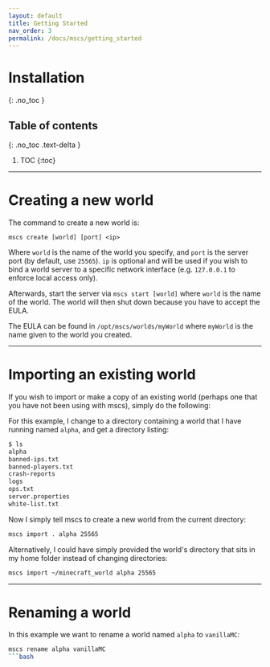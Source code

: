 ```yaml
---
layout: default
title: Getting Started
nav_order: 3
permalink: /docs/mscs/getting_started
---
```


# Installation
{: .no_toc }

## Table of contents
{: .no_toc .text-delta }

1. TOC
{:toc}

---

# Creating a new world
The command to create a new world is:

    mscs create [world] [port] <ip>

Where `world` is the name of the world you specify,
and `port` is the server port (by default, use `25565`).
`ip` is optional and will be used if you wish to bind a world server to a
specific network interface (e.g. `127.0.0.1` to enforce local access only).

Afterwards, start the server via `mscs start [world]` where `world` is the
name of the world. The world will then shut down because you have to accept
the EULA.

The EULA can be found in `/opt/mscs/worlds/myWorld` where `myWorld`
is the name given to the world you created.

---

# Importing an existing world

If you wish to import or make a copy of an existing world (perhaps one that
you have not been using with mscs), simply do the following:

For this example, I change to a directory containing a world that I have
running named `alpha`, and get a directory listing:
```bash
$ ls
alpha
banned-ips.txt
banned-players.txt
crash-reports
logs
ops.txt
server.properties
white-list.txt
```
Now I simply tell mscs to create a new world from the current directory:

```bash
mscs import . alpha 25565
```

Alternatively, I could have simply provided the world's directory that sits in
my home folder instead of changing directories:

```bash
mscs import ~/minecraft_world alpha 25565
```

---

# Renaming a world
In this example we want to rename a world named `alpha` to `vanillaMC`:

```bash
mscs rename alpha vanillaMC
```bash
